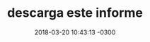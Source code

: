 ---
layout: file
title:  "descarga este informe"
date:   2018-03-20 10:43:13 -0300
categories: archivo
url_download: https://denunciacorrupcion.cl/assets/files/informe_01.pdf
published: true
---